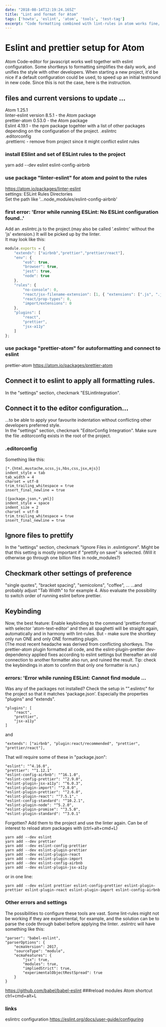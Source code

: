 ```yaml
---
date: "2018-08-14T12:19:24.165Z"
title: "Lint and format for Atom"
tags: ['howto', 'eslint', 'atom', 'tools', 'test-tag']
excerpt: "Code formatting combined with lint-rules in atom works fine, but appear to require a new setup for each project. Here is how it is done."
---
```


# Eslint and prettier setup for Atom
Atom Code-editor for javascript works well together with eslint configuration. Some shortkeys to formatting simplifies the daily work, and unifies the style with other developers. When starting a new project, it'd be nice if a default configuration could be used, to speed up an initial testround in new code. Since this is not the case, here is the instruction.

##  files and current versions to update ...
Atom 1.25.1  
linter-eslint version 8.5.1 - the Atom package  
prettier-atom 0.53.0 - the Atom package  
Eslint 4.19.1 - the npm package togehter with a list of other packages depending on the configuration of the project.
.eslintrc  
.editorconfig  
.prettierrc - remove from project since it might conflict eslint rules  

### install ESlint and set of ESLint rules to the project
yarn add --dev eslint eslint-config-airbnb  

### use package "linter-eslint" for atom and point to the rules
https://atom.io/packages/linter-eslint  
settings: ESLint Rules Directories  
Set the path like '...node_modules/eslint-config-airbnb'
### first error: 'Error while running ESLint: No ESLint configuration found..'
Add an .eslintrc.js to the project.(may also be called '.eslintrc' without the 'js' extension.) It will be picked up by the linter.  
It may look like this:
```javascript
module.exports = {
    "extends": ["airbnb","prettier","prettier/react"],
    "env": {
        "es6": true,
        "browser": true,
        "jest": true,
        "node": true
    },
    "rules": {
        "no-console": 0,
        "react/jsx-filename-extension": [1, { "extensions": [".js", ".jsx"] }],
        "react/prop-types": 0,
        "import/extensions": 0
    },
	"plugins": [
		"react",
		"prettier",
		"jsx-a11y"
	]
};
```
### use package "prettier-atom" for autoformatting and connect to eslint
prettier-atom
https://atom.io/packages/prettier-atom  
## Connect it to eslint to apply all formatting rules.
In the "settings" section, checkmark "ESLintIntegration".
## Connect it to the editor configuration...
...to be able to apply your favourite indentation without conflicting other developers preferred style.  
In the "settings" section, checkmark "EditorConfig Integration". Make sure the file .editorconfig exists in the root of the project.
### .editorconfig
Something like this:
```
[*.{html,mustache,scss,js,hbs,css,jsx,mjs}]
indent_style = tab
tab_width = 4
charset = utf-8
trim_trailing_whitespace = true
insert_final_newline = true

[{package.json,*.yml}]
indent_style = space
indent_size = 2
charset = utf-8
trim_trailing_whitespace = true
insert_final_newline = true
```
## Ignore files to prettify
In the "settings" section, checkmark "Ignore Files in .eslintignore". Might be that this setting is mostly important if "prettify on save" is selected. (Will it otherwise go through one billion files in node_modules?)
## Checkmark other settings of preference
"single quotes", "bracket spacing", "semicolons", "coffee", ...
...and probably adjust "Tab Width" to for example 4.
Also evaluate the possibility to switch order of running eslint before prettier.
## Keybinding
Now, the best feature: Enable keybinding to the command 'prettier:format' with selector 'atom-text-editor' and then all spaghetti will be straight again, automatically and in harmony with lint-rules. But - make sure the shortkey only run ONE and only ONE formatting plugin.  
(The most recent headache was derived from conflicting shortkeys. The prettier-atom plugin formatted all code, and the eslint-plugin-prettier dev-dependency applied fixes according to eslint settings but thereafter an old connection to another formatter also run, and ruined the result. Tip: check the keybindings in atom to confirm that only one formatter is run.)

### errors: 'Error while running ESLint: Cannot find module ...
Was any of the packages not installed? Check the setup in "".eslintrc" for the project so that it matches 'package.json'. Especially the properties "plugins" and "extends".
```
"plugins": [
    "react",
    "prettier",
    "jsx-a11y"
]
```
and
```
"extends": ["airbnb", "plugin:react/recommended", "prettier", "prettier/react"],
```
That will require some of these in "package.json":
```
"eslint": "^4.16.0",
"prettier": "^1.12.1"
"eslint-config-airbnb": "^16.1.0",
"eslint-config-prettier": "^2.9.0",
"eslint-plugin-jsx-a11y": "^6.0.3",
"eslint-plugin-import": "^2.8.0",
"eslint-plugin-prettier": "^2.6.0",
"eslint-plugin-react": "^7.5.1",'
"eslint-config-standard": "^10.2.1",
"eslint-plugin-node": "^5.2.0",
"eslint-plugin-promise": "^3.5.0",
"eslint-plugin-standard": "^3.0.1"
```
 Forgotten? Add them to the project and use the linter again. Can be of interest to reload atom packages with (ctrl+alt+cmd+L)
 ```
 yarn add --dev eslint
 yarn add --dev prettier
 yarn add --dev eslint-config-prettier
 yarn add --dev eslint-plugin-prettier  
 yarn add --dev eslint-plugin-react  
 yarn add --dev eslint-plugin-import
 yarn add --dev eslint-config-airbnb   
 yarn add --dev eslint-plugin-jsx-a11y   
 ```
 or in one line:

 ```
 yarn add --dev eslint prettier eslint-config-prettier eslint-plugin-prettier eslint-plugin-react eslint-plugin-import eslint-config-airbnb  
 ```

 ### Other errors and settings
 The possibilities to configure these tools are vast. Some lint-rules might not be working if they are experimental, for example, and the solution can be to parse the code through babel before applying the linter.
 .eslintrc will have something like this:
 ```
 "parser": "babel-eslint",
 "parserOptions": {
     "ecmaVersion": 2017,
     "sourceType": "module",
     "ecmaFeatures": {
         "jsx": true,
         "modules": true,
         "impliedStrict": true,
         "experimentalObjectRestSpread": true
     }
 }
 ```

 https://github.com/babel/babel-eslint
 ###reload modules
 Atom shortcut ctrl+cmd+alt+L
 ### links
 eslintrc configuration
 https://eslint.org/docs/user-guide/configuring
